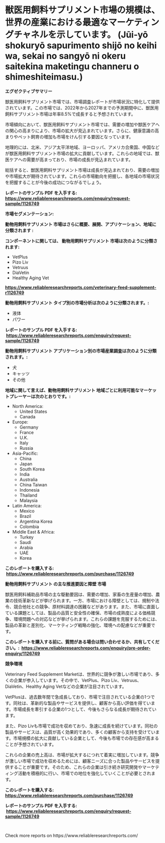 <p><h1>獣医用飼料サプリメント市場の規模は、世界の産業における最適なマーケティングチャネルを示しています。 (Jūi-yō shokuryō sapurimento shijō no keihi wa, sekai no sangyō ni okeru saitekina maketingu channeru o shimeshiteimasu.)</h1></p><p><strong>エグゼクティブサマリー</strong></p>
<p><p>獣医用飼料サプリメント市場では、市場調査レポートが市場状況に特化して提供されています。この市場では、2022年から2027年までの予測期間中に、獣医用飼料サプリメント市場は年率8.5%で成長すると予想されています。</p><p>市場傾向において、獣医用飼料サプリメント市場では、需要の増加や獣医ケアへの関心の高まりにより、市場の拡大が見込まれています。さらに、健康意識の高まりやペット飼育の増加も市場をけん引する要因となっています。</p><p>地理的には、北米、アジア太平洋地域、ヨーロッパ、アメリカ合衆国、中国などが獣医用飼料サプリメント市場の拡大に貢献しています。これらの地域では、獣医ケアへの需要が高まっており、市場の成長が見込まれています。</p><p>総括すると、獣医用飼料サプリメント市場は成長が見込まれており、需要の増加や市場拡大が期待されています。これらの市場動向を把握し、各地域の市場状況を把握することが今後の成功につながるでしょう。</p></p>
<p><strong>レポートのサンプル PDF を入手する: <a href="https://www.reliableresearchreports.com/enquiry/request-sample/1126749">https://www.reliableresearchreports.com/enquiry/request-sample/1126749</a></strong></p>
<p><strong>市場セグメンテーション:</strong></p>
<p><strong> 動物用飼料サプリメント 市場はさらに概要、展開、アプリケーション、地域に分類されます :</strong></p>
<p><strong>コンポーネントに関しては、 動物用飼料サプリメント 市場は次のように分類されます: &nbsp;</strong></p>
<p><ul><li>VetPlus</li><li>Pizo Liv</li><li>Vetruus</li><li>DiaVetin</li><li>Healthy Aging Vet</li></ul></p>
<p><strong><a href="https://www.reliableresearchreports.com/veterinary-feed-supplement-r1126749">https://www.reliableresearchreports.com/veterinary-feed-supplement-r1126749</a></strong></p>
<p><strong> 動物用飼料サプリメント タイプ別の市場分析は次のように分類されます。:</strong></p>
<p><ul><li>液体</li><li>パワー</li></ul></p>
<p><strong>レポートのサンプル PDF を入手する: &nbsp;<a href="https://www.reliableresearchreports.com/enquiry/request-sample/1126749">https://www.reliableresearchreports.com/enquiry/request-sample/1126749</a></strong></p>
<p><strong> 動物用飼料サプリメント アプリケーション別の市場産業調査は次のように分類されます。:</strong></p>
<p><ul><li>犬</li><li>キャッツ</li><li>その他</li></ul></p>
<p><strong>地域に関して言えば、動物用飼料サプリメント 地域ごとに利用可能なマーケットプレーヤーは次のとおりです。:</strong></p>
<p><ul>
    <li>
        North America:
        <ul>
            <li>United States</li>
            <li>Canada</li>
        </ul>
    </li>
    <li>
        Europe:
        <ul>
            <li>Germany</li>
            <li>France</li>
            <li>U.K.</li>
            <li>Italy</li>
            <li>Russia</li>
        </ul>
    </li>
    <li>
        Asia-Pacific:
        <ul>
            <li>China</li>
            <li>Japan</li>
            <li>South Korea</li>
            <li>India</li>
            <li>Australia</li>
            <li>China Taiwan</li>
            <li>Indonesia</li>
            <li>Thailand</li>
            <li>Malaysia</li>
        </ul>
    </li>
    <li>
        Latin America:
        <ul>
            <li>Mexico</li>
            <li>Brazil</li>
            <li>Argentina Korea</li>
            <li>Colombia</li>
        </ul>
    </li>
    <li>
        Middle East & Africa:
        <ul>
            <li>Turkey</li>
            <li>Saudi</li>
            <li>Arabia</li>
            <li>UAE</li>
            <li>Korea</li>
        </ul>
    </li>
    </ul></p>
<p><strong>このレポートを購入する: &nbsp;<a href="https://www.reliableresearchreports.com/purchase/1126749">https://www.reliableresearchreports.com/purchase/1126749</a></strong></p>
<p><strong>動物用飼料サプリメント の主な推進要因と障壁 市場</strong></p>
<p><p>獣医用飼料補助品市場の主な駆動要因は、需要の増加、家畜の生産量の増加、農業の技術革新などが挙げられます。一方、市場における障壁としては、規制や法令、競合他社との競争、原材料調達の困難などがあります。また、市場に直面している課題としては、製品の品質と安全性の確保、市場の成熟度による価格競争、環境問題への対応などが挙げられます。これらの課題を克服するためには、製品の革新と差別化、マーケティング戦略の強化、環境への配慮などが重要です。</p></p>
<p><strong>このレポートを購入する前に、質問がある場合は問い合わせるか、共有してください。:&nbsp; <a href="https://www.reliableresearchreports.com/enquiry/pre-order-enquiry/1126749">https://www.reliableresearchreports.com/enquiry/pre-order-enquiry/1126749</a></strong></p>
<p><strong>競争環境</strong></p>
<p><p>Veterinary Feed Supplement Marketは、世界的に競争が激しい市場であり、多くの企業が参入しています。その中で、VetPlus、Pizo Liv、Vetruus、DiaVetin、Healthy Aging Vetなどの企業が注目されています。</p><p>VetPlusは、過去数年間で急成長しており、市場で注目されている企業の1つです。同社は、革新的な製品やサービスを提供し、顧客から高い評価を得ています。市場成長を牽引する企業の1つとして、今後もさらなる成長が期待されています。</p><p>また、Pizo Livも市場で成功を収めており、急速に成長を続けています。同社の製品やサービスは、品質が高く効果的であり、多くの顧客から支持を受けています。市場規模の拡大に貢献している企業として、今後も市場での存在感が高まることが予想されています。</p><p>これらの企業の売上高は、市場が拡大するにつれて着実に増加しています。競争が激しい市場で成功を収めるためには、顧客ニーズに合った製品やサービスを提供することが重要です。そのため、これらの企業は引き続き研究開発やマーケティング活動を積極的に行い、市場での地位を強化していくことが必要とされます。</p></p>
<p><strong>このレポートを購入する: &nbsp; <a href="https://www.reliableresearchreports.com/purchase/1126749">https://www.reliableresearchreports.com/purchase/1126749</a></strong></p>
<p><strong>レポートのサンプル PDF を入手する: &nbsp;<a href="https://www.reliableresearchreports.com/enquiry/request-sample/1126749">https://www.reliableresearchreports.com/enquiry/request-sample/1126749</a></strong><strong></strong></p>
<p>&nbsp;</p>
<p>Check more reports on https://www.reliableresearchreports.com/</p>